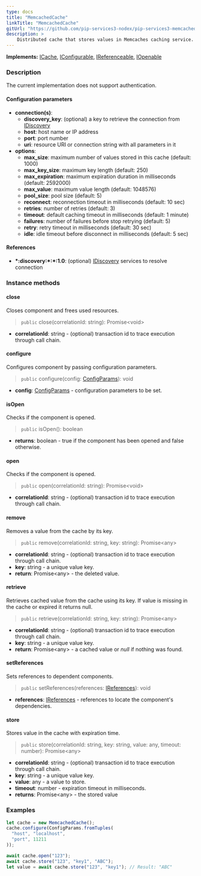 ```yaml
---
type: docs
title: "MemcachedCache"
linkTitle: "MemcachedCache"
gitUrl: "https://github.com/pip-services3-nodex/pip-services3-memcached-nodex"
description: >
    Distributed cache that stores values in Memcaches caching service.
---
```


**Implements:** [ICache](../../../components/cache/icache), [IConfigurable](../../../commons/config/iconfigurable), [IReferenceable](../../../commons/refer/ireferenceable), [IOpenable](../../../commons/run/iopenable)

### Description

The current implementation does not support authentication.

#### Configuration parameters

- **connection(s)**:           
    - **discovery_key**: (optional) a key to retrieve the connection from [IDiscovery](../../../components/connect/idiscovery)
    - **host**: host name or IP address
    - **port**: port number
    - **uri**: resource URI or connection string with all parameters in it
- **options**:
    - **max_size**: maximum number of values stored in this cache (default: 1000)        
    - **max_key_size**: maximum key length (default: 250)
    - **max_expiration**: maximum expiration duration in milliseconds (default: 2592000)
    - **max_value**: maximum value length (default: 1048576)
    - **pool_size**: pool size (default: 5)
    - **reconnect**: reconnection timeout in milliseconds (default: 10 sec)
    - **retries**: number of retries (default: 3)
    - **timeout**: default caching timeout in milliseconds (default: 1 minute)
    - **failures**: number of failures before stop retrying (default: 5)
    - **retry**: retry timeout in milliseconds (default: 30 sec)
    - **idle**: idle timeout before disconnect in milliseconds (default: 5 sec)


#### References

- **\*:discovery:\*:\*:1.0**: (optional) [IDiscovery](../../../components/connect/idiscovery) services to resolve connection


### Instance methods

#### close
Closes component and frees used resources.

> `public` close(correlationId: string): Promise\<void\>

- **correlationId**: string - (optional) transaction id to trace execution through call chain.

#### configure
Configures component by passing configuration parameters.

> `public` configure(config: [ConfigParams](../../../commons/config/config_params)): void

- **config**: [ConfigParams](../../../commons/config/config_params) - configuration parameters to be set.

#### isOpen
Checks if the component is opened.

> `public` isOpen(): boolean

- **returns**: boolean - true if the component has been opened and false otherwise.


#### open
Checks if the component is opened.

> `public` open(correlationId: string): Promise\<void\>

- **correlationId**: string - (optional) transaction id to trace execution through call chain.


#### remove
Removes a value from the cache by its key.

> `public` remove(correlationId: string, key: string): Promise\<any\>

- **correlationId**: string - (optional) transaction id to trace execution through call chain.
- **key**: string - a unique value key.
- **return**: Promise\<any\> - the deleted value.

#### retrieve
Retrieves cached value from the cache using its key.
If value is missing in the cache or expired it returns null.

> `public` retrieve(correlationId: string, key: string): Promise\<any\>

- **correlationId**: string - (optional) transaction id to trace execution through call chain.
- **key**: string - a unique value key.
- **return**: Promise\<any\> - a cached value or *null* if nothing was found.

#### setReferences
Sets references to dependent components.

> `public` setReferences(references: [IReferences](../../../commons/refer/ireferences)): void

- **references**: [IReferences](../../../commons/refer/ireferences) - references to locate the component's dependencies.

#### store
Stores value in the cache with expiration time.

> `public` store(correlationId: string, key: string, value: any, timeout: number): Promise\<any\>

- **correlationId**: string - (optional) transaction id to trace execution through call chain.
- **key**: string - a unique value key.
- **value**: any - a value to store.
- **timeout**: number - expiration timeout in milliseconds.
- **returns**: Promise\<any\> - the stored value


### Examples

```typescript
let cache = new MemcachedCache();
cache.configure(ConfigParams.fromTuples(
  "host", "localhost",
  "port", 11211
));

await cache.open("123");
await cache.store("123", "key1", "ABC");
let value = await cache.store("123", "key1"); // Result: "ABC"

```